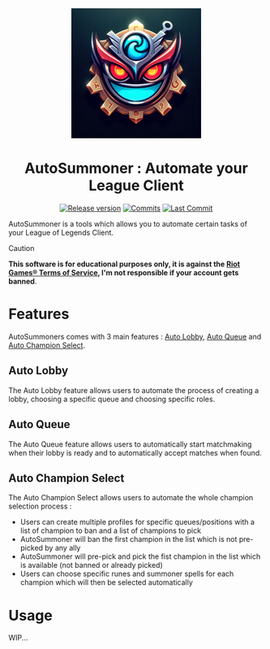 <div align="center">

<img src="assets/AutoSummoner-logo.png" width="256" alt="AutoSummoner">

# AutoSummoner : Automate your League Client

[![Release version](https://img.shields.io/github/v/release/nicolas-stein/AutoSummoner?color=brightgreen&label=Download&style=for-the-badge)](https://github.com/nicolas-stein/AutoSummoner/releases/latest "Download")
[![Commits](https://img.shields.io/github/commit-activity/m/nicolas-stein/AutoSummoner?label=commits&style=for-the-badge)](https://github.com/nicolas-stein/AutoSummoner/commits "Commit History")
[![Last Commit](https://img.shields.io/github/last-commit/nicolas-stein/AutoSummoner/main?label=&style=for-the-badge&display_timestamp=committer)](https://github.comnicolas-stein/AutoSummoner/pulse/monthly "Last activity")
</div>

AutoSummoner is a tools which allows you to automate certain tasks of your League of Legends Client.
> [!CAUTION]
> **This software is for educational purposes only, it is against the [Riot Games® Terms of Service](https://www.riotgames.com/en/terms-of-service), I'm not responsible if your account gets banned**.

# Features

AutoSummoners comes with 3 main features : [Auto Lobby](#auto-lobby), [Auto Queue](#auto-queue) and [Auto Champion Select](#auto-champion-select).

## Auto Lobby

The Auto Lobby feature allows users to automate the process of creating a lobby, choosing a specific queue and choosing specific roles.

## Auto Queue

The Auto Queue feature allows users to automatically start matchmaking when their lobby is ready and to automatically accept matches when found.

## Auto Champion Select

The Auto Champion Select allows users to automate the whole champion selection process : 
- Users can create multiple profiles for specific queues/positions with a list of champion to ban and a list of champions to pick  
- AutoSummoner will ban the first champion in the list which is not pre-picked by any ally  
- AutoSummoner will pre-pick and pick the fist champion in the list which is available (not banned or already picked)
- Users can choose specific runes and summoner spells for each champion which will then be selected automatically

# Usage

WIP...
